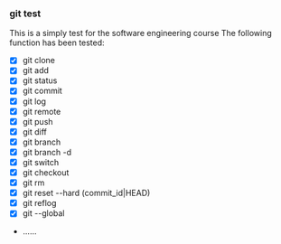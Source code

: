 ### git test
This is a simply test for the software engineering course
The following function has been tested:
- [x] git clone
- [x] git add
- [x] git status
- [x] git commit
- [x] git log 
- [x] git remote 
- [x] git push
- [x] git diff
- [x] git branch 
- [x] git branch -d 
- [x] git switch
- [x] git checkout 
- [x] git rm 
- [x] git reset --hard  (commit_id|HEAD)
- [x] git reflog
- [x] git --global 
- ......
